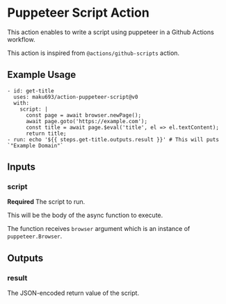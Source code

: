 # Puppeteer Script Action

This action enables to write a script using puppeteer in a Github Actions workflow.

This action is inspired from `@actions/github-scripts` action.

## Example Usage

```
- id: get-title
  uses: maku693/action-puppeteer-script@v0
  with:
    script: |
      const page = await browser.newPage();
      await page.goto('https://example.com');
      const title = await page.$eval('title', el => el.textContent);
      return title;
- run: echo '${{ steps.get-title.outputs.result }}' # This will puts `"Example Domain"`
```

## Inputs

### script

**Required** The script to run.

This will be the body of the async function to execute.

The function receives `browser` argument which is an instance of `puppeteer.Browser`.

## Outputs

### result

The JSON-encoded return value of the script.
